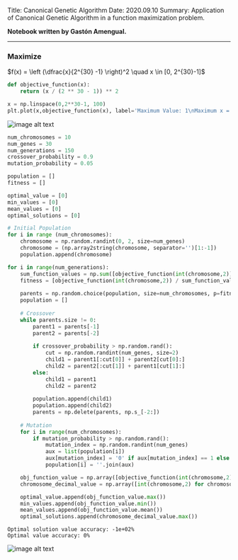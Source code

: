 Title: Canonical Genetic Algorithm
Date: 2020.09.10
Summary: Application of Canonical Genetic Algorithm in a function maximization problem.

**Notebook written by Gastón Amengual.**

<hr>

### Maximize

$f(x) = \left (\dfrac{x}{2^{30} -1} \right)^2 \quad x \in [0, 2^{30}-1]$


```python
def objective_function(x):
    return (x / (2 ** 30 - 1)) ** 2
```


```python
x = np.linspace(0,2**30-1, 100)
plt.plot(x,objective_function(x), label='Maximum Value: 1\nMaximum x = 1073741823')
```


    
![image alt text]({static}../images/canonical_genetic_algorithm_1.png)
    



```python
num_chromosomes = 10
num_genes = 30
num_generations = 150
crossover_probability = 0.9
mutation_probability = 0.05
```


```python
population = []
fitness = []

optimal_value = [0]
min_values = [0]
mean_values = [0]
optimal_solutions = [0]

# Initial Population
for i in range (num_chromosomes):
    chromosome = np.random.randint(0, 2, size=num_genes)
    chromosome = (np.array2string(chromosome, separator='')[1:-1])
    population.append(chromosome)

for i in range(num_generations):
    sum_function_values = np.sum([objective_function(int(chromosome,2)) for chromosome in population])
    fitness = [objective_function(int(chromosome,2)) / sum_function_values for chromosome in population]
    
    parents = np.random.choice(population, size=num_chromosomes, p=fitness)
    population = []
    
    # Crossover
    while parents.size != 0:
        parent1 = parents[-1]
        parent2 = parents[-2]        
        
        if crossover_probability > np.random.rand():
            cut = np.random.randint(num_genes, size=2)
            child1 = parent1[:cut[0]] + parent2[cut[0]:]          
            child2 = parent2[:cut[1]] + parent1[cut[1]:]
        else:
            child1 = parent1
            child2 = parent2
            
        population.append(child1)
        population.append(child2)
        parents = np.delete(parents, np.s_[-2:])
    
    # Mutation
    for i in range(num_chromosomes):
        if mutation_probability > np.random.rand():
            mutation_index = np.random.randint(num_genes)
            aux = list(population[i])
            aux[mutation_index] = '0' if aux[mutation_index] == 1 else '1'
            population[i] = ''.join(aux)

    obj_function_value = np.array([objective_function(int(chromosome,2)) for chromosome in population])
    chromosome_decimal_value = np.array([int(chromosome,2) for chromosome in population])

    optimal_value.append(obj_function_value.max())
    min_values.append(obj_function_value.min())
    mean_values.append(obj_function_value.mean())
    optimal_solutions.append(chromosome_decimal_value.max())
```


    Optimal solution value accuracy: -1e+02%
    Optimal value accuracy: 0%
    


    
![image alt text]({static}../images/canonical_genetic_algorithm_2.png)
    

